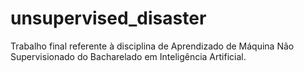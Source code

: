 # unsupervised_disaster
Trabalho final referente à disciplina de Aprendizado de Máquina Não Supervisionado do Bacharelado em Inteligência Artificial.
